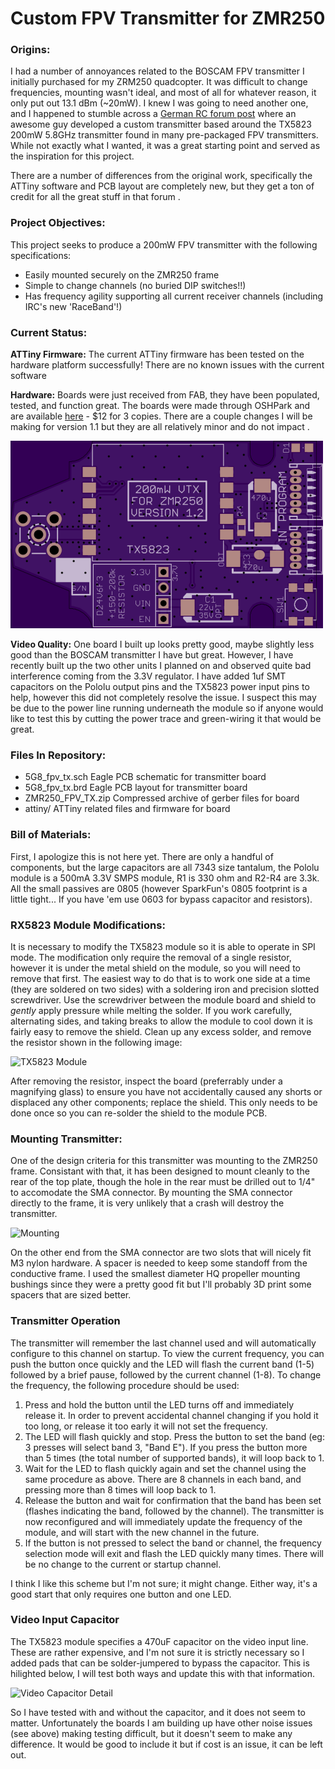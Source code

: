 # Custom FPV Transmitter for ZMR250

### Origins:

I had a number of annoyances related to the BOSCAM FPV transmitter I initially purchased for my ZRM250 quadcopter. It was difficult to change frequencies, mounting wasn't ideal, and most of all for whatever reason, it only put out 13.1 dBm (~20mW). I knew I was going to need another one, and I happened to stumble across a [German RC forum post](http://fpv-treff.de/viewtopic.php?f=23&t=5974) where an awesome guy developed a custom transmitter based around the TX5823 200mW 5.8GHz transmitter found in many pre-packaged FPV transmitters. While not exactly what I wanted, it was a great starting point and served as the inspiration for this project.

There are a number of differences from the original work, specifically the ATTiny software and PCB layout are completely new, but they get a ton of credit for all the great stuff in that forum .

### Project Objectives:

This project seeks to produce a 200mW FPV transmitter with the following specifications:

- Easily mounted securely on the ZMR250 frame
- Simple to change channels (no buried DIP switches!!)
- Has frequency agility supporting all current receiver channels (including IRC's new 'RaceBand'!)

### Current Status:

**ATTiny Firmware:** The current ATTiny firmware has been tested on the hardware platform successfully! There are no known issues with the current software

**Hardware:** Boards were just received from FAB, they have been populated, tested, and function great. The boards were made through OSHPark and are available [here](https://oshpark.com/shared_projects/drxYzrrf) - $12 for 3 copies. There are a couple changes I will be making for version 1.1 but they are all relatively minor and do not impact .

![ZMR250 PCB Front](pictures/zmr250_board_v1_front.png "ZMR250 PCB Front")

**Video Quality:** One board I built up looks pretty good, maybe slightly less good than the BOSCAM transmitter I have but great. However, I have recently built up the two other units I planned on and observed quite bad interference coming from the 3.3V regulator. I have added 1uf SMT capacitors on the Pololu output pins and the TX5823 power input pins to help, however this did not completely resolve the issue. I suspect this may be due to the power line running underneath the module so if anyone would like to test this by cutting the power trace and green-wiring it that would be great. 

### Files In Repository:

- 5G8_fpv_tx.sch		Eagle PCB schematic for transmitter board
- 5G8_fpv_tx.brd		Eagle PCB layout for transmitter board
- ZMR250_FPV_TX.zip		Compressed archive of gerber files for board
- attiny/			ATTiny related files and firmware for board

### Bill of Materials:

First, I apologize this is not here yet. There are only a handful of components, but the large capacitors are all 7343 size tantalum, the Pololu module is a 500mA 3.3V SMPS module, R1 is 330 ohm and R2-R4 are 3.3k. All the small passives are 0805 (however SparkFun's 0805 footprint is a little tight... If you have 'em use 0603 for bypass capacitor and resistors).

### RX5823 Module Modifications:

It is necessary to modify the TX5823 module so it is able to operate in SPI mode. The modification only require the removal of a single resistor, however it is under the metal shield on the module, so you will need to remove that first. The easiest way to do that is to work one side at a time (they are soldered on two sides) with a soldering iron and precision slotted screwdriver. Use the screwdriver between the module board and shield to *gently* apply pressure while melting the solder. If you work carefully, alternating sides, and taking breaks to allow the module to cool down it is fairly easy to remove the shield. Clean up any excess solder, and remove the resistor shown in the following image:

![TX5823 Module](pictures/tx5823_SPI_mod.jpg "RX5823 with shield removed")

After removing the resistor, inspect the board (preferrably under a magnifying glass) to ensure you have not accidentally caused any shorts or displaced any other components; replace the shield. This only needs to be done once so you can re-solder the shield to the module PCB.

### Mounting Transmitter:

One of the design criteria for this transmitter was mounting to the ZMR250 frame. Consistant with that, it has been designed to mount cleanly to the rear of the top plate, though the hole in the rear must be drilled out to 1/4" to accomodate the SMA connector. By mounting the SMA connector directly to the frame, it is very unlikely that a crash will destroy the transmitter.

![Mounting](pictures/fpv_tx_mounted.jpg "Mounting FPV Transmitter")

On the other end from the SMA connector are two slots that will nicely fit M3 nylon hardware. A spacer is needed to keep some standoff from the conductive frame. I used the smallest diameter HQ propeller mounting bushings since they were a pretty good fit but I'll probably 3D print some spacers that are sized better.

### Transmitter Operation

The transmitter will remember the last channel used and will automatically configure to this channel on startup. To view the current frequency, you can push the button once quickly and the LED will flash the current band (1-5) followed by a brief pause, followed by the current channel (1-8). To change the frequency, the following procedure should be used:

1. Press and hold the button until the LED turns off and immediately release it. In order to prevent accidental channel changing if you hold it too long, or release it too early it will not set the frequency.
2. The LED will flash quickly and stop. Press the button to set the band (eg: 3 presses will select band 3, "Band E"). If you press the button more than 5 times (the total number of supported bands), it will loop back to 1.
3. Wait for the LED to flash quickly again and set the channel using the same procedure as above. There are 8 channels in each band, and pressing more than 8 times will loop back to 1.
4. Release the button and wait for confirmation that the band has been set (flashes indicating the band, followed by the channel). The transmitter is now reconfigured and will immediately update the frequency of the module, and will start with the new channel in the future.
5. If the button is not pressed to select the band or channel, the frequency selection mode will exit and flash the LED quickly many times. There will be no change to the current or startup channel.

I think I like this scheme but I'm not sure; it might change. Either way, it's a good start that only requires one button and one LED.

### Video Input Capacitor

The TX5823 module specifies a 470uF capacitor on the video input line. These are rather expensive, and I'm not sure it is strictly necessary so I added pads that can be solder-jumpered to bypass the capacitor. This is hilighted below, I will test both ways and update this with that information.

![Video Capacitor Detail](pictures/video_capacitor.png "Video Capacitor Detail")

So I have tested with and without the capacitor, and it does not seem to matter. Unfortunately the boards I am building up have other noise issues (see above) making testing difficult, but it doesn't seem to make any difference. It would be good to include it but if cost is an issue, it can be left out.
